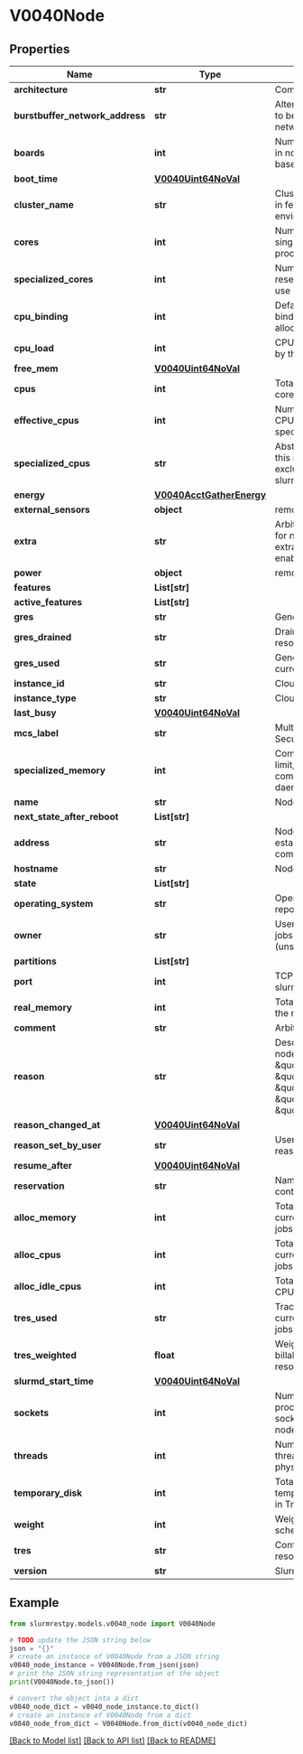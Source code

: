 # V0040Node


## Properties

Name | Type | Description | Notes
------------ | ------------- | ------------- | -------------
**architecture** | **str** | Computer architecture | [optional]
**burstbuffer_network_address** | **str** | Alternate network path to be used for sbcast network traffic | [optional]
**boards** | **int** | Number of Baseboards in nodes with a baseboard controller | [optional]
**boot_time** | [**V0040Uint64NoVal**](V0040Uint64NoVal.md) |  | [optional]
**cluster_name** | **str** | Cluster name (only set in federated environments) | [optional]
**cores** | **int** | Number of cores in a single physical processor socket | [optional]
**specialized_cores** | **int** | Number of cores reserved for system use | [optional]
**cpu_binding** | **int** | Default method for binding tasks to allocated CPUs | [optional]
**cpu_load** | **int** | CPU load as reported by the OS | [optional]
**free_mem** | [**V0040Uint64NoVal**](V0040Uint64NoVal.md) |  | [optional]
**cpus** | **int** | Total CPUs, including cores and threads | [optional]
**effective_cpus** | **int** | Number of effective CPUs (excluding specialized CPUs) | [optional]
**specialized_cpus** | **str** | Abstract CPU IDs on this node reserved for exclusive use by slurmd and slurmstepd | [optional]
**energy** | [**V0040AcctGatherEnergy**](V0040AcctGatherEnergy.md) |  | [optional]
**external_sensors** | **object** | removed field | [optional]
**extra** | **str** | Arbitrary string used for node filtering if extra constraints are enabled | [optional]
**power** | **object** | removed field | [optional]
**features** | **List[str]** |  | [optional]
**active_features** | **List[str]** |  | [optional]
**gres** | **str** | Generic resources | [optional]
**gres_drained** | **str** | Drained generic resources | [optional]
**gres_used** | **str** | Generic resources currently in use | [optional]
**instance_id** | **str** | Cloud instance ID | [optional]
**instance_type** | **str** | Cloud instance type | [optional]
**last_busy** | [**V0040Uint64NoVal**](V0040Uint64NoVal.md) |  | [optional]
**mcs_label** | **str** | Multi-Category Security label | [optional]
**specialized_memory** | **int** | Combined memory limit, in MB, for Slurm compute node daemons | [optional]
**name** | **str** | NodeName | [optional]
**next_state_after_reboot** | **List[str]** |  | [optional]
**address** | **str** | NodeAddr, used to establish a communication path | [optional]
**hostname** | **str** | NodeHostname | [optional]
**state** | **List[str]** |  | [optional]
**operating_system** | **str** | Operating system reported by the node | [optional]
**owner** | **str** | User allowed to run jobs on this node (unset if no restriction) | [optional]
**partitions** | **List[str]** |  | [optional]
**port** | **int** | TCP port number of the slurmd | [optional]
**real_memory** | **int** | Total memory in MB on the node | [optional]
**comment** | **str** | Arbitrary comment | [optional]
**reason** | **str** | Describes why the node is in a \&quot;DOWN\&quot;, \&quot;DRAINED\&quot;, \&quot;DRAINING\&quot;, \&quot;FAILING\&quot; or \&quot;FAIL\&quot; state | [optional]
**reason_changed_at** | [**V0040Uint64NoVal**](V0040Uint64NoVal.md) |  | [optional]
**reason_set_by_user** | **str** | User who set the reason | [optional]
**resume_after** | [**V0040Uint64NoVal**](V0040Uint64NoVal.md) |  | [optional]
**reservation** | **str** | Name of reservation containing this node | [optional]
**alloc_memory** | **int** | Total memory in MB currently allocated for jobs | [optional]
**alloc_cpus** | **int** | Total number of CPUs currently allocated for jobs | [optional]
**alloc_idle_cpus** | **int** | Total number of idle CPUs | [optional]
**tres_used** | **str** | Trackable resources currently allocated for jobs | [optional]
**tres_weighted** | **float** | Weighted number of billable trackable resources allocated | [optional]
**slurmd_start_time** | [**V0040Uint64NoVal**](V0040Uint64NoVal.md) |  | [optional]
**sockets** | **int** | Number of physical processor sockets/chips on the node | [optional]
**threads** | **int** | Number of logical threads in a single physical core | [optional]
**temporary_disk** | **int** | Total size in MB of temporary disk storage in TmpFS | [optional]
**weight** | **int** | Weight of the node for scheduling purposes | [optional]
**tres** | **str** | Configured trackable resources | [optional]
**version** | **str** | Slurmd version | [optional]

## Example

```python
from slurmrestpy.models.v0040_node import V0040Node

# TODO update the JSON string below
json = "{}"
# create an instance of V0040Node from a JSON string
v0040_node_instance = V0040Node.from_json(json)
# print the JSON string representation of the object
print(V0040Node.to_json())

# convert the object into a dict
v0040_node_dict = v0040_node_instance.to_dict()
# create an instance of V0040Node from a dict
v0040_node_from_dict = V0040Node.from_dict(v0040_node_dict)
```
[[Back to Model list]](../README.md#documentation-for-models) [[Back to API list]](../README.md#documentation-for-api-endpoints) [[Back to README]](../README.md)


